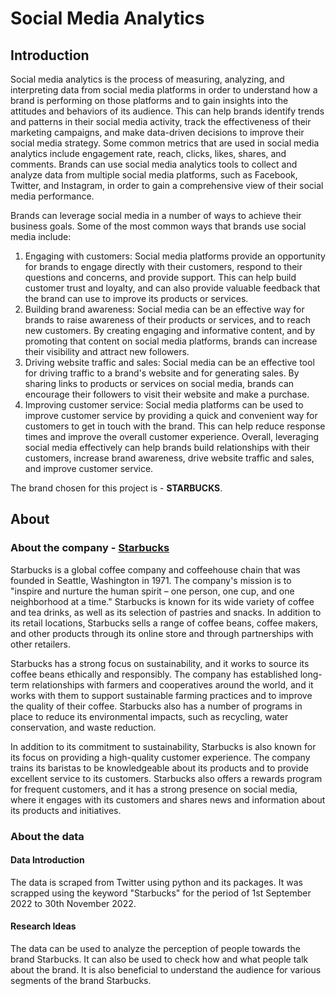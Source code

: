 # Social Media Analytics

## Introduction

Social media analytics is the process of measuring, analyzing, and interpreting data from social media platforms in order to understand how a brand is performing on those platforms and to gain insights into the attitudes and behaviors of its audience. This can help brands identify trends and patterns in their social media activity, track the effectiveness of their marketing campaigns, and make data-driven decisions to improve their social media strategy. Some common metrics that are used in social media analytics include engagement rate, reach, clicks, likes, shares, and comments. Brands can use social media analytics tools to collect and analyze data from multiple social media platforms, such as Facebook, Twitter, and Instagram, in order to gain a comprehensive view of their social media performance.

Brands can leverage social media in a number of ways to achieve their business goals. Some of the most common ways that brands use social media include:
1. Engaging with customers: Social media platforms provide an opportunity for brands to engage directly with their customers, respond to their questions and concerns, and provide support. This can help build customer trust and loyalty, and can also provide valuable feedback that the brand can use to improve its products or services.
2. Building brand awareness: Social media can be an effective way for brands to raise awareness of their products or services, and to reach new customers. By creating engaging and informative content, and by promoting that content on social media platforms, brands can increase their visibility and attract new followers.
3. Driving website traffic and sales: Social media can be an effective tool for driving traffic to a brand's website and for generating sales. By sharing links to products or services on social media, brands can encourage their followers to visit their website and make a purchase.
4. Improving customer service: Social media platforms can be used to improve customer service by providing a quick and convenient way for customers to get in touch with the brand. This can help reduce response times and improve the overall customer experience.
Overall, leveraging social media effectively can help brands build relationships with their customers, increase brand awareness, drive website traffic and sales, and improve customer service.

The brand chosen for this project is - **STARBUCKS**.

## About

### About the company - [Starbucks](https://www.starbucks.com/about-us/)

Starbucks is a global coffee company and coffeehouse chain that was founded in Seattle, Washington in 1971. The company's mission is to "inspire and nurture the human spirit – one person, one cup, and one neighborhood at a time." Starbucks is known for its wide variety of coffee and tea drinks, as well as its selection of pastries and snacks. In addition to its retail locations, Starbucks sells a range of coffee beans, coffee makers, and other products through its online store and through partnerships with other retailers.

Starbucks has a strong focus on sustainability, and it works to source its coffee beans ethically and responsibly. The company has established long-term relationships with farmers and cooperatives around the world, and it works with them to support sustainable farming practices and to improve the quality of their coffee. Starbucks also has a number of programs in place to reduce its environmental impacts, such as recycling, water conservation, and waste reduction.

In addition to its commitment to sustainability, Starbucks is also known for its focus on providing a high-quality customer experience. The company trains its baristas to be knowledgeable about its products and to provide excellent service to its customers. Starbucks also offers a rewards program for frequent customers, and it has a strong presence on social media, where it engages with its customers and shares news and information about its products and initiatives.

### About the data

#### Data Introduction

The data is scraped from Twitter using python and its packages. It was scrapped using the keyword "Starbucks" for the period of 1st September 2022 to 30th November 2022.

#### Research Ideas

The data can be used to analyze the perception of people towards the brand Starbucks. It can also be used to check how and what people talk about the brand. It is also beneficial to understand the audience for various segments of the brand Starbucks. 